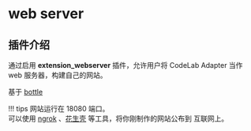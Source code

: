 # web server

## 插件介绍

通过启用 **extension_webserver** 插件，允许用户将 CodeLab Adapter 当作 web 服务器，构建自己的网站。

基于 [bottle](https://bottlepy.org/docs/dev/)


!!! tips
    网站运行在 18080 端口。  
    可以使用 [ngrok](https://ngrok.com/) 、[花生壳](https://www.oray.com/) 等工具，将你刚制作的网站公布到 互联网上。